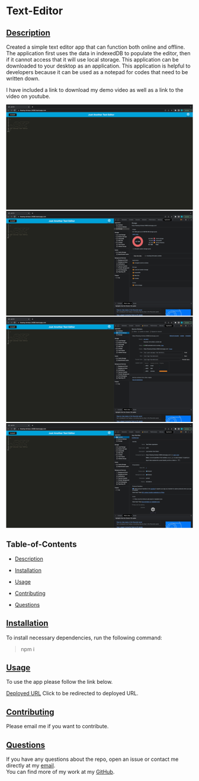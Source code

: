 # Text-Editor

##

## [Description](#table-of-contents)

Created a simple text editor app that can function both online and offline. The application first uses the data in indexedDB to populate the editor, then if it cannot access that it will use local storage. This application can be downloaded to your desktop as an application. This application is helpful to developers because it can be used as a notepad for codes that need to be written down.

I have included a link to download my demo video as well as a link to the video on youtube.

![Screenshot](https://github.com/rramosx11/Text-Editor/blob/main/assets/images/Screen%20Shot%202022-10-14%20at%204.24.13%20AM.png) <br>
![Screenshot](https://github.com/rramosx11/Text-Editor/blob/main/assets/images/Screen%20Shot%202022-10-14%20at%204.24.33%20AM.png) <br>
![Screenshot](https://github.com/rramosx11/Text-Editor/blob/main/assets/images/Screen%20Shot%202022-10-14%20at%204.24.48%20AM.png) <br>
![Screenshot](https://github.com/rramosx11/Text-Editor/blob/main/assets/images/Screen%20Shot%202022-10-14%20at%204.24.52%20AM.png) <br>

## Table-of-Contents

- [Description](#description)
- [Installation](#installation)
- [Usage](#usage)

- [Contributing](#contributing)
- [Questions](#questions)

## [Installation](#table-of-contents)

To install necessary dependencies, run the following command:<br>

> npm i

## [Usage](#table-of-contents)

To use the app please follow the link below.

[Deployed URL](https://rramosx11.github.io/react-portfolio/) Click to be redirected to deployed URL. <br>

## [Contributing](#table-of-contents)

Please email me if you want to contribute.

## [Questions](#table-of-contents)

If you have any questions about the repo, open an issue or contact me directly at my [email](mailto:rodolforamosd11@gmail.com).<br>
You can find more of my work at my [GitHub](https://github.com/rramosx11).
